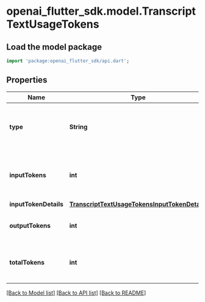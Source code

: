 # openai_flutter_sdk.model.TranscriptTextUsageTokens

## Load the model package
```dart
import 'package:openai_flutter_sdk/api.dart';
```

## Properties
Name | Type | Description | Notes
------------ | ------------- | ------------- | -------------
**type** | **String** | The type of the usage object. Always `tokens` for this variant. | 
**inputTokens** | **int** | Number of input tokens billed for this request. | 
**inputTokenDetails** | [**TranscriptTextUsageTokensInputTokenDetails**](TranscriptTextUsageTokensInputTokenDetails.md) |  | [optional] 
**outputTokens** | **int** | Number of output tokens generated. | 
**totalTokens** | **int** | Total number of tokens used (input + output). | 

[[Back to Model list]](../README.md#documentation-for-models) [[Back to API list]](../README.md#documentation-for-api-endpoints) [[Back to README]](../README.md)


